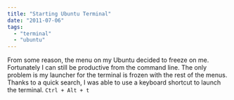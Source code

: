 ```yaml
---
title: "Starting Ubuntu Terminal"
date: "2011-07-06"
tags: 
  - "terminal"
  - "ubuntu"
---
```


From some reason, the menu on my Ubuntu decided to freeze on me. Fortunately I can still be productive from the command line. The only problem is my launcher for the terminal is frozen with the rest of the menus. Thanks to a quick search, I was able to use a keyboard shortcut to launch the terminal. `Ctrl + Alt + t`
